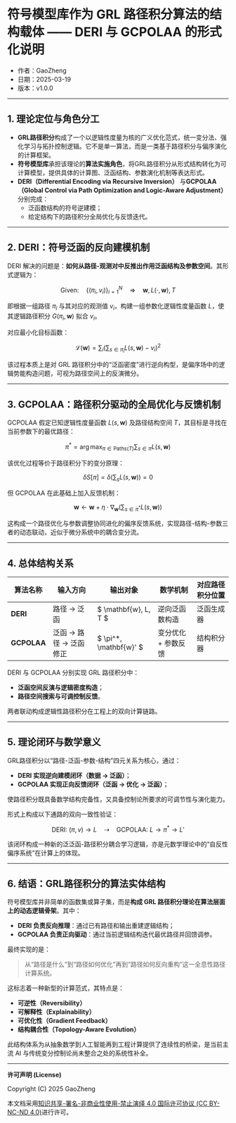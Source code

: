 # **符号模型库作为 GRL 路径积分算法的结构载体 —— DERI 与 GCPOLAA 的形式化说明**

- 作者：GaoZheng
- 日期：2025-03-19
- 版本：v1.0.0

---

## **1. 理论定位与角色分工**

- **GRL路径积分**构成了一个以逻辑性度量为核的广义优化范式，统一变分法、强化学习与拓扑控制逻辑。它不是单一算法，而是一类基于路径积分与偏序演化的计算框架。
- **符号模型库**承担该理论的**算法实施角色**，将GRL路径积分从形式结构转化为可计算模型，提供具体的计算图、泛函结构、参数演化机制等表达形式。
- **DERI（Differential Encoding via Recursive Inversion）** 与**GCPOLAA（Global Control via Path Optimization and Logic-Aware Adjustment）** 分别完成：
  - 泛函数结构的符号逆建模；
  - 给定结构下的路径积分全局优化与反馈迭代。

---

## **2. DERI：符号泛函的反向建模机制**

DERI 解决的问题是：**如何从路径-观测对中反推出作用泛函结构及参数空间**。其形式逻辑为：

$$
\text{Given:} \quad \{(\pi_i, v_i)\}_{i=1}^N \quad \Rightarrow \quad \mathbf{w}, L(\cdot,\mathbf{w}), T
$$

即根据一组路径 $\pi_i$ 与其对应的观测值 $v_i$，构建一组参数化逻辑性度量函数 $L$，使其逻辑路径积分 $G(\pi_i, \mathbf{w})$ 拟合 $v_i$。

对应最小化目标函数：

$$
\mathcal{L}(\mathbf{w}) = \sum_i \left( \sum_{s \in \pi_i} L(s, \mathbf{w}) - v_i \right)^2
$$

该过程本质上是对 GRL 路径积分中的“泛函密度”进行逆向构型，是偏序场中的逻辑势能构造问题，可视为路径空间上的反演微分。

---

## **3. GCPOLAA：路径积分驱动的全局优化与反馈机制**

GCPOLAA 假定已知逻辑性度量函数 $L(s, \mathbf{w})$ 及路径结构空间 $T$，其目标是寻找在当前参数下的最优路径：

$$
\pi^* = \arg\max_{\pi \in \text{Paths}(T)} \sum_{s \in \pi} L(s, \mathbf{w})
$$

该优化过程等价于路径积分下的变分原理：

$$
\delta S[\pi] = \delta \left( \sum_s L(s, \mathbf{w}) \right) = 0
$$

但 GCPOLAA 在此基础上加入反馈机制：

$$
\mathbf{w} \leftarrow \mathbf{w} + \eta \cdot \nabla_{\mathbf{w}} \left( \sum_{s \in \pi^*} L(s, \mathbf{w}) \right)
$$

这构成一个路径优化与参数调整协同进化的偏序反馈系统，实现路径-结构-参数三者的动态联动，近似于微分系统中的耦合变分流。

---

## **4. 总体结构关系**

| 算法名称 | 输入方向 | 输出对象 | 数学机制 | 对应路径积分位置 |
|----------|----------|----------|-----------|------------------|
| **DERI** | 路径 → 泛函 | $ \mathbf{w}, L, T $ | 逆向泛函数构造 | 泛函生成器 |
| **GCPOLAA** | 泛函 → 路径 → 泛函修正 | $ \pi^*, \mathbf{w}' $ | 变分优化 + 参数反馈 | 结构积分器 |

DERI 与 GCPOLAA 分别实现 GRL 路径积分中：
- **泛函空间反演与逻辑密度构造**；
- **路径空间搜索与可调控制反馈**。

两者联动构成逻辑性路径积分在工程上的双向计算链路。

---

## **5. 理论闭环与数学意义**

GRL路径积分以“路径-泛函-参数-结构”四元关系为核心，通过：

- **DERI 实现逆向建模闭环（数据 → 泛函）**；
- **GCPOLAA 实现正向反馈闭环（泛函 → 优化 → 泛函）**；

使路径积分既具备数学结构完备性，又具备控制论所要求的可调节性与演化能力。  

形式上构成以下通路的双向一致性验证：

$$
\text{DERI: } (\pi, v) \rightarrow L \quad \dashrightarrow \quad \text{GCPOLAA: } L \rightarrow \pi^* \rightarrow L'
$$

该闭环构成一种新的泛泛函-路径积分耦合学习逻辑，亦是元数学理论中的“自反性偏序系统”在计算上的体现。

---

## **6. 结语：GRL路径积分的算法实体结构**

符号模型库并非简单的函数集或算子集，而是**构成 GRL 路径积分理论在算法层面上的动态逻辑骨架**。其中：

- **DERI 负责反向推理**：通过已有路径和输出重建逻辑结构；
- **GCPOLAA 负责正向驱动**：通过当前逻辑结构迭代最优路径并回馈调参。

最终实现的是：  
> 从“路径是什么”到“路径如何优化”再到“路径如何反向重构”这一全息性路径计算系统。

这标志着一种新型的计算范式，其特点是：
- **可逆性（Reversibility）**  
- **可解释性（Explainability）**  
- **可优化性（Gradient Feedback）**  
- **结构耦合性（Topology-Aware Evolution）**

此结构体系为从抽象数学到人工智能再到工程计算提供了连续性的桥梁，是当前主流 AI 与传统变分控制论尚未整合之处的系统性补全。

---

**许可声明 (License)**

Copyright (C) 2025 GaoZheng 

本文档采用[知识共享-署名-非商业性使用-禁止演绎 4.0 国际许可协议 (CC BY-NC-ND 4.0)](https://creativecommons.org/licenses/by-nc-nd/4.0/deed.zh-Hans)进行许可。
